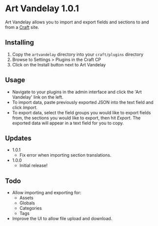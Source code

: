 # Art Vandelay 1.0.1

Art Vandelay allows you to import and export fields and sections to and from a [Craft](http://buildwithcraft.com) site.

## Installing

1. Copy the `artvandelay` directory into your `craft/plugins` directory
2. Browse to Settings > Plugins in the Craft CP
3. Click on the Install button next to Art Vandelay

## Usage

* Navigate to your plugins in the admin interface and click the 'Art Vandelay' link on the left.
* To import data, paste previously exported JSON into the text field and click *Import*.
* To export data, select the field groups you would like to export fields from, the sections you would like to export, then hit *Export*. The exported data will appear in a text field for you to copy.

## Updates

* 1.0.1
	* Fix error when importing section translations.
* 1.0.0
	* Initial release!

## Todo

* Allow importing and exporting for:
	* Assets
	* Globals
	* Categories
	* Tags
* Improve the UI to allow file upload and download.
